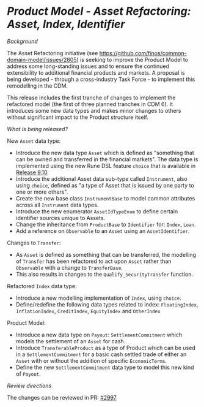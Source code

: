 # _Product Model - Asset Refactoring: Asset, Index, Identifier_

_Background_

The Asset Refactoring initiative (see https://github.com/finos/common-domain-model/issues/2805) is seeking to improve the Product Model to address some long-standing issues and to ensure the continued extensibility to additional  financial products and markets.  A proposal is being developed - through a cross-industry Task Force - to implement this remodelling in the CDM.  

This release includes the first tranche of changes to implement the refactored model (the first of three planned tranches in CDM 6).  It introduces some new data types and makes minor changes to others without significant impact to the Product structure itself.

_What is being released?_

New `Asset` data type:
- Introduce the new data type `Asset` which is defined as "something that can be owned and transferred in the financial markets". The data type is implemented using the new Rune DSL feature `choice` that is available in [Release 9.10](https://github.com/finos/rune-dsl/releases/tag/9.10.0).
- Introduce the additional Asset data sub-type called `Instrument`, also using `choice`, defined as "a type of Asset that is issued by one party to one or more others".
- Create the new base class `InstrumentBase` to model common attributes across all `Instrument` data types.
- Introduce the new enumerator `AssetIdTypeEnum` to define certain identifier sources unique to Assets.
- Change the inheritance from `ProductBase` to `Identifier` for:  `Index`, `Loan`.
- Add a reference on `Observable` to an `Asset` using an `AssetIdentifier`.

Changes to `Transfer`:
- As `Asset` is defined as something that can be transferred, the modelling of `Transfer` has been refactored to act upon `Asset` rather than `Observable` with a change to `TransferBase`.
- This also results in changes to the `Qualify_SecurityTransfer` function.

Refactored `Index` data type:
- Introduce a new modelling implementation of `Index`, using `choice`.
- Define/redefine the following data types related to index:  `FloatingIndex`, `InflationIndex`, `CreditIndex`, `EquityIndex` and `OtherIndex`

Product Model:
- Introduce a new data type on `Payout`: `SettlementCommitment` which models the settlement of an `Asset` for cash.
- Introduce `TransferableProduct` as a type of Product which can be used in a `SettlementCommitment` for a basic cash settled trade of either an `Asset` with or without the addition of specific `EconomicTerms`.
- Define the new `SettlementCommitment` data type to model this new kind of `Payout`.

_Review directions_

The changes can be reviewed in PR: [#2997](https://github.com/finos/common-domain-model/pull/2997)
